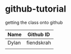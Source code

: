 # github-tutorial
getting the class onto github

| Name  | Github ID  |
|-------|------------|
| Dylan | fiendskrah |
|       |            |
